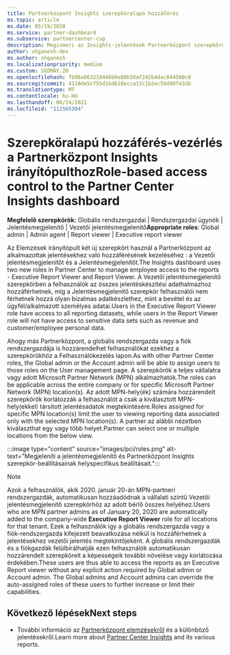 ```yaml
---
title: Partnerközpont Insights szerepköralapú hozzáférés
ms.topic: article
ms.date: 05/19/2020
ms.service: partner-dashboard
ms.subservice: partnercenter-csp
description: Megismeri az Insights-jelentések Partnerközpont szerepköröket. Ezek közé tartozik a Vezetői jelentésmegjelenítő és a Jelentésmegjelenítő szerepkör.
author: shganesh-dev
ms.author: shganesh
ms.localizationpriority: medium
ms.custom: SEOMAY.20
ms.openlocfilehash: fb06a863218446b0e88b38af242b4dac044560c0
ms.sourcegitcommit: 4118de5cf55d1bd618ecca13c1b2ec59d80f43db
ms.translationtype: MT
ms.contentlocale: hu-HU
ms.lasthandoff: 06/24/2021
ms.locfileid: "112565304"
---
```

# <a name="role-based-access-control-to-the-partner-center-insights-dashboard"></a><span data-ttu-id="dd6ab-104">Szerepköralapú hozzáférés-vezérlés a Partnerközpont Insights irányítópulthoz</span><span class="sxs-lookup"><span data-stu-id="dd6ab-104">Role-based access control to the Partner Center Insights dashboard</span></span>

<span data-ttu-id="dd6ab-105">**Megfelelő szerepkörök:** Globális rendszergazdai | Rendszergazdai ügynök | Jelentésmegjelenítő | Vezetői jelentésmegjelenítő</span><span class="sxs-lookup"><span data-stu-id="dd6ab-105">**Appropriate roles**: Global admin | Admin agent | Report viewer | Executive report viewer</span></span>

<span data-ttu-id="dd6ab-106">Az Elemzések irányítópult két új szerepkört használ a Partnerközpont az alkalmazottak jelentésekhez való hozzáférésének kezeléséhez : a Vezetői jelentésmegjelenítőt és a Jelentésmegjelenítőt.</span><span class="sxs-lookup"><span data-stu-id="dd6ab-106">The Insights dashboard uses two new roles in Partner Center to manage employee access to the reports - Executive Report Viewer and Report Viewer.</span></span>  <span data-ttu-id="dd6ab-107">A Vezetői jelentésmegjelenítő szerepkörben a felhasználók az összes jelentéskészítési adathalmazhoz hozzáférhetnek, míg a Jelentésmegjelenítő szerepkör felhasználói nem férhetnek hozzá olyan bizalmas adatkészlethez, mint a bevétel és az ügyfél/alkalmazott személyes adatai.</span><span class="sxs-lookup"><span data-stu-id="dd6ab-107">Users in the Executive Report Viewer role have access to all reporting datasets, while users in the Report Viewer role will not have access to sensitive data sets such as revenue and customer/employee personal data.</span></span>  

<span data-ttu-id="dd6ab-108">Ahogy más Partnerközpont, a globális rendszergazda vagy a fiók rendszergazdája is hozzárendelhet felhasználókat ezekhez a szerepkörökhöz a Felhasználókezelés lapon.</span><span class="sxs-lookup"><span data-stu-id="dd6ab-108">As with other Partner Center roles, the Global admin or the Account admin will be able to assign users to those roles on the User management page.</span></span> <span data-ttu-id="dd6ab-109">A szerepkörök a teljes vállalatra vagy adott Microsoft Partner Network (MPN) alkalmazhatók.</span><span class="sxs-lookup"><span data-stu-id="dd6ab-109">The roles can be applicable across the entire company or for specific Microsoft Partner Network (MPN) location(s).</span></span> <span data-ttu-id="dd6ab-110">Az adott MPN-hely(ék) számára hozzárendelt szerepkörök korlátozzák a felhasználót a csak a kiválasztott MPN-hely(ekkel) társított jelentésadatok megtekintésére.</span><span class="sxs-lookup"><span data-stu-id="dd6ab-110">Roles assigned for specific MPN location(s) limit the user to viewing reporting data associated only with the selected MPN location(s).</span></span> <span data-ttu-id="dd6ab-111">A partner az alábbi nézetben kiválaszthat egy vagy több helyet.</span><span class="sxs-lookup"><span data-stu-id="dd6ab-111">Partner can select one or multiple locations from the below view.</span></span>

:::image type="content" source="images/pci/roles.png" alt-text="Megjeleníti a jelentésmegjelenítő és Partnerközpont Insights szerepkör-beállításainak helyspecifikus beállításait.":::

>[!Note]
> <span data-ttu-id="dd6ab-113">Azok a felhasználók, akik 2020. január 20-án MPN-partneri  rendszergazdák, automatikusan hozzáadódnak a vállalati szintű Vezetői jelentésmegjelenítő szerepkörhöz az adott bérlő összes helyéhez.</span><span class="sxs-lookup"><span data-stu-id="dd6ab-113">Users who are MPN partner admins as of January 20, 2020 are automatically added to the company-wide **Executive Report Viewer** role for all locations for that tenant.</span></span> <span data-ttu-id="dd6ab-114">Ezek a felhasználók így a globális rendszergazda vagy a fiók-rendszergazda kifejezett beavatkozása nélkül is hozzáférhetnek a jelentésekhez vezetői jelentés megtekintőjeként. A globális rendszergazdák és a fiókgazdák felülbírálhatják ezen felhasználók automatikusan hozzárendelt szerepköreit a képességeik további növelése vagy korlátozása érdekében.</span><span class="sxs-lookup"><span data-stu-id="dd6ab-114">These users are thus able to access the reports as an Executive Report viewer without any explicit action required by Global admin or Account admin. The Global admins and Account admins can override the auto-assigned roles of these users to further increase or limit their capabilities.</span></span>

## <a name="next-steps"></a><span data-ttu-id="dd6ab-115">Következő lépések</span><span class="sxs-lookup"><span data-stu-id="dd6ab-115">Next steps</span></span>

- <span data-ttu-id="dd6ab-116">További információ az [Partnerközpont elemzésekről](partner-center-insights.md) és a különböző jelentésekről.</span><span class="sxs-lookup"><span data-stu-id="dd6ab-116">Learn more about [Partner Center Insights](partner-center-insights.md) and its various reports.</span></span>

